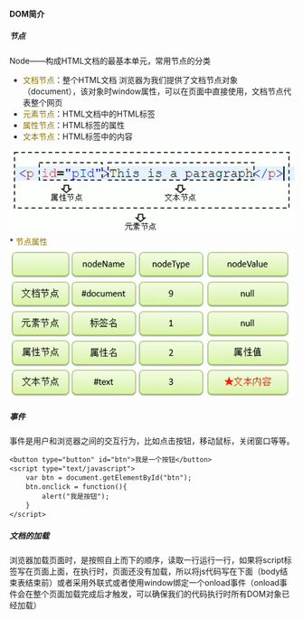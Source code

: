 #### DOM简介
##### 节点
Node——构成HTML文档的最基本单元，常用节点的分类
* <font color="	#8B7500">文档节点</font>：整个HTML文档
浏览器为我们提供了文档节点对象（document），该对象时window属性，可以在页面中直接使用，文档节点代表整个网页
* <font color="	#8B7500">元素节点</font>：HTML文档中的HTML标签
* <font color="	#8B7500">属性节点</font>：HTML标签的属性
* <font color="	#8B7500">文本节点</font>：HTML标签中的内容
<img src="DOM节点.png"/>
* <font color="#8b7500">节点属性</font>
<img src="节点的属性.png"/>

##### 事件
事件是用户和浏览器之间的交互行为，比如点击按钮，移动鼠标，关闭窗口等等。

```
<button type="button" id="btn">我是一个按钮</button>
<script type="text/javascript">
	var btn = document.getElementById("btn");
	btn.onclick = function(){
		alert("我是按钮");
	}
</script>		
 ```
##### 文档的加载
浏览器加载页面时，是按照自上而下的顺序，读取一行运行一行，如果将script标签写在页面上面，在执行时，页面还没有加载，所以将js代码写在下面（body结束表结束前）或者采用外联式或者使用window绑定一个onload事件（onload事件会在整个页面加载完成后才触发，可以确保我们的代码执行时所有DOM对象已经加载）
